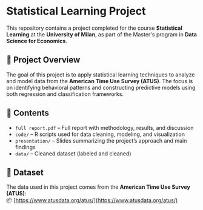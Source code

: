 # Statistical Learning Project

This repository contains a project completed for the course **Statistical Learning** at the **University of Milan**, as part of the Master's program in **Data Science for Economics**.

## 📌 Project Overview

The goal of this project is to apply statistical learning techniques to analyze and model data from the **American Time Use Survey (ATUS)**. The focus is on identifying behavioral patterns and constructing predictive models using both regression and classification frameworks.

## 📁 Contents

- `full report.pdf` – Full report with methodology, results, and discussion
- `code/` – R scripts used for data cleaning, modeling, and visualization
- `presentation/` – Slides summarizing the project’s approach and main findings
- `data/` – Cleaned dataset (labeled and cleaned)

## 🔗 Dataset

The data used in this project comes from the **American Time Use Survey (ATUS)**:  
📦 [https://www.atusdata.org/atus/](https://www.atusdata.org/atus/)
